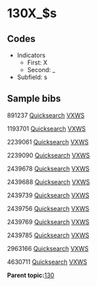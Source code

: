 # 130X\_$s

## Codes

-   Indicators
    -   First: X
    -   Second: \_
-   Subfield: s

## Sample bibs

891237 [Quicksearch](https://search.library.yale.edu/catalog/891237) [VXWS](http://prodorbis.library.yale.edu:7014/vxws/GetHoldingsService?bibId=891237)

1193701 [Quicksearch](https://search.library.yale.edu/catalog/1193701) [VXWS](http://prodorbis.library.yale.edu:7014/vxws/GetHoldingsService?bibId=1193701)

2239061 [Quicksearch](https://search.library.yale.edu/catalog/2239061) [VXWS](http://prodorbis.library.yale.edu:7014/vxws/GetHoldingsService?bibId=2239061)

2239090 [Quicksearch](https://search.library.yale.edu/catalog/2239090) [VXWS](http://prodorbis.library.yale.edu:7014/vxws/GetHoldingsService?bibId=2239090)

2439678 [Quicksearch](https://search.library.yale.edu/catalog/2439678) [VXWS](http://prodorbis.library.yale.edu:7014/vxws/GetHoldingsService?bibId=2439678)

2439688 [Quicksearch](https://search.library.yale.edu/catalog/2439688) [VXWS](http://prodorbis.library.yale.edu:7014/vxws/GetHoldingsService?bibId=2439688)

2439739 [Quicksearch](https://search.library.yale.edu/catalog/2439739) [VXWS](http://prodorbis.library.yale.edu:7014/vxws/GetHoldingsService?bibId=2439739)

2439756 [Quicksearch](https://search.library.yale.edu/catalog/2439756) [VXWS](http://prodorbis.library.yale.edu:7014/vxws/GetHoldingsService?bibId=2439756)

2439769 [Quicksearch](https://search.library.yale.edu/catalog/2439769) [VXWS](http://prodorbis.library.yale.edu:7014/vxws/GetHoldingsService?bibId=2439769)

2439785 [Quicksearch](https://search.library.yale.edu/catalog/2439785) [VXWS](http://prodorbis.library.yale.edu:7014/vxws/GetHoldingsService?bibId=2439785)

2963166 [Quicksearch](https://search.library.yale.edu/catalog/2963166) [VXWS](http://prodorbis.library.yale.edu:7014/vxws/GetHoldingsService?bibId=2963166)

4630711 [Quicksearch](https://search.library.yale.edu/catalog/4630711) [VXWS](http://prodorbis.library.yale.edu:7014/vxws/GetHoldingsService?bibId=4630711)

**Parent topic:**[130](../../tags/130/130.md)

